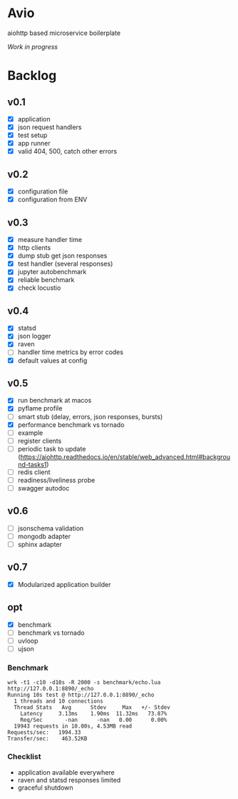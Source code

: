 # Avio

aiohttp based microservice boilerplate

_Work in progress_

# Backlog
## v0.1
- [x] application
- [x] json request handlers
- [x] test setup
- [x] app runner
- [x] valid 404, 500, catch other errors
## v0.2
- [x] configuration file 
- [x] configuration from ENV
## v0.3
- [x] measure handler time
- [x] http clients
- [x] dump stub get json responses
- [x] test handler (several responses)
- [x] jupyter autobenchmark
- [x] reliable benchmark 
- [x] check locustio
## v0.4
- [x] statsd
- [x] json logger
- [x] raven
- [ ] handler time metrics by error codes
- [x] default values at config
## v0.5
- [x] run benchmark at macos
- [x] pyflame profile
- [ ] smart stub (delay, errors, json responses, bursts)
- [x] performance benchmark vs tornado
- [ ] example
- [ ] register clients
- [ ] periodic task to update (https://aiohttp.readthedocs.io/en/stable/web_advanced.html#background-tasks1)
- [ ] redis client
- [ ] readiness/liveliness probe
- [ ] swagger autodoc
## v0.6
- [ ] jsonschema validation
- [ ] mongodb adapter
- [ ] sphinx adapter
## v0.7
- [x] Modularized application builder

## opt
- [x] benchmark
- [ ] benchmark vs tornado
- [ ] uvloop
- [ ] ujson

### Benchmark
```
wrk -t1 -c10 -d10s -R 2000 -s benchmark/echo.lua http://127.0.0.1:8890/_echo
Running 10s test @ http://127.0.0.1:8890/_echo
  1 threads and 10 connections
  Thread Stats   Avg      Stdev     Max   +/- Stdev
    Latency     3.13ms    1.90ms  11.32ms   73.87%
    Req/Sec       -nan      -nan   0.00      0.00%
  19943 requests in 10.00s, 4.53MB read
Requests/sec:   1994.33
Transfer/sec:    463.52KB
```

### Checklist

- application available everywhere
- raven and statsd responses limited
- graceful shutdown

